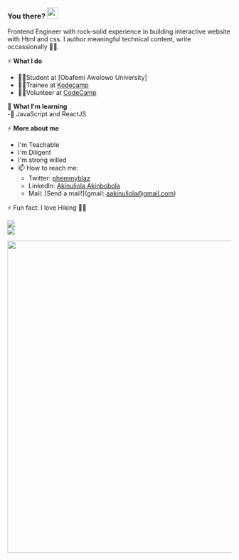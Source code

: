 ### You there? <img src="https://raw.githubusercontent.com/MartinHeinz/MartinHeinz/master/wave.gif" width="25px">
Frontend Engineer with rock-solid experience in building interactive website with Html and css. I author meaningful technical content, write occassionally ✍🏽.

  
⚡ **What I do** 
  - 👩‍🎓Student at [Obafemi Awolowo University]
  - 👨‍💻Trainee at [Kodecamp](https://kodehauz.com)
  - 🧍‍♂️Volunteer at [CodeCamp](codeclannigeria.dev)
  
🌱 **What I'm learning**  
   -🏫 JavaScript and ReactJS
   
   ⚡ **More about me** 
  - I'm Teachable
  - I'm Diligent 
  - I'm strong willed   
- 📫 How to reach me: 
	- Twitter: [phemmyblaz](https://twitter.com/phemmyblaz) 
	- LinkedIn: [Akinuliola Akinbobola](https://www.linkedin.com/in/akinulilalaakinbobolaoluwafemi/)
	- Mail: [Send a mail!](gmail: aakinuliola@gmail.com)
    


 ⚡ Fun fact: I love Hiking 🧗‍♂️
    
    
<div>
  <a href="/" align="left">
    <img src="https://github-readme-stats.vercel.app/api/top-langs/?username=phemmyblaze&text_color=586069&layout=compact&hide_border=true&bg_color=fff&title_color=0366d6&count_private=true&include_all_commits=true" />
  </a>
</div>	
<div>
  <a href="/" align="right">
    <img src="https://github-readme-stats.vercel.app/api?username=phemmyblaze&count_private=true&show_icons=true&icon_color=222&title_color=0366d6&text_color=586069&bg_color=fff&hide=issues&hide_border=true&include_all_commits=true" />
  </a>
</div>

<img
  src="https://cr-ss-service.azurewebsites.net/api/ScreenShot?widget=summary&username=phemmyblaze&badges=2&show-avatar=false&style=--header-bg-color:%23000;--border-radius:10px" width="700"
/>


